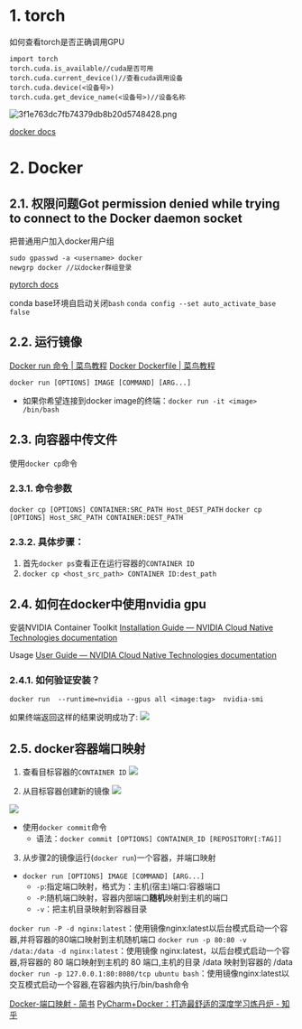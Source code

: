 # 1. torch
如何查看torch是否正确调用GPU
```shell
import torch
torch.cuda.is_available//cuda是否可用
torch.cuda.current_device()//查看cuda调用设备
torch.cuda.device(<设备号>)
torch.cuda.get_device_name(<设备号>)//设备名称
```
![3f1e763dc7fb74379db8b20d5748428.png](https://chillcharlie-img.oss-cn-hangzhou.aliyuncs.com/imgae/2023/01/24/c647bb164bccbbf527abadf97563f809_3f1e763dc7fb74379db8b20d5748428.png)

[docker docs](https://docs.docker.com.zh.xy2401.com/config/containers/resource_constraints/)
# 2. Docker
## 2.1. 权限问题Got permission denied while trying to connect to the Docker daemon socket
把普通用户加入docker用户组
```shell
sudo gpasswd -a <username> docker
newgrp docker //以docker群组登录
```
[pytorch docs](https://pytorch.org/docs/stable/index.html)

conda base环境自启动关闭`bash`
`conda config --set auto_activate_base false`

## 2.2. 运行镜像
[Docker run 命令 | 菜鸟教程](https://www.runoob.com/docker/docker-run-command.html)
[Docker Dockerfile | 菜鸟教程](https://www.runoob.com/docker/docker-dockerfile.html)

`docker run [OPTIONS] IMAGE [COMMAND] [ARG...]`

- 如果你希望连接到docker image的终端：`docker run -it <image> /bin/bash`

## 2.3. 向容器中传文件
使用`docker cp`命令
### 2.3.1. 命令参数
`docker cp [OPTIONS] CONTAINER:SRC_PATH Host_DEST_PATH`
`docker cp [OPTIONS] Host_SRC_PATH CONTAINER:DEST_PATH`

### 2.3.2. 具体步骤：
1. 首先`docker ps`查看正在运行容器的`CONTAINER ID`
2. `docker cp <host_src_path> CONTAINER ID:dest_path`

## 2.4. 如何在docker中使用nvidia gpu
安装NVIDIA Container Toolkit
[Installation Guide — NVIDIA Cloud Native Technologies documentation](https://docs.nvidia.com/datacenter/cloud-native/container-toolkit/install-guide.html#docker)

Usage
[User Guide — NVIDIA Cloud Native Technologies documentation](https://docs.nvidia.com/datacenter/cloud-native/container-toolkit/user-guide.html)

### 2.4.1. 如何验证安装？
`docker run  --runtime=nvidia --gpus all <image:tag>  nvidia-smi`

如果终端返回这样的结果说明成功了:
![](https://chillcharlie-img.oss-cn-hangzhou.aliyuncs.com/Screenshot%20from%202023-03-07%2023-06-39.png)

## 2.5. docker容器端口映射

1. 查看目标容器的`CONTAINER ID`
![](https://chillcharlie-img.oss-cn-hangzhou.aliyuncs.com/Screenshot%20from%202023-03-10%2022-16-11.png)

2. 从目标容器创建新的镜像
![](https://chillcharlie-img.oss-cn-hangzhou.aliyuncs.com/Screenshot%20from%202023-03-10%2022-18-19.png)

![](https://chillcharlie-img.oss-cn-hangzhou.aliyuncs.com/Screenshot%20from%202023-03-10%2022-21-09.png)

- 使用`docker commit`命令
	- 语法：`docker commit [OPTIONS] CONTAINER_ID [REPOSITORY[:TAG]]`

3. 从步骤2的镜像运行(`docker run`)一个容器，并端口映射

- `docker run [OPTIONS] IMAGE [COMMAND] [ARG...]`
	- `-p`:指定端口映射，格式为：主机(宿主)端口:容器端口
	- `-P`:随机端口映射，容器内部端口**随机**映射到主机的端口
	- `-v`：把主机目录映射到容器目录

`docker run -P -d nginx:latest`：使用镜像nginx:latest以后台模式启动一个容器,并将容器的80端口映射到主机随机端口
`docker run -p 80:80 -v /data:/data -d nginx:latest`：使用镜像 nginx:latest，以后台模式启动一个容器,将容器的 80 端口映射到主机的 80 端口,主机的目录 /data 映射到容器的 /data
`docker run -p 127.0.0.1:80:8080/tcp ubuntu bash`：使用镜像nginx:latest以交互模式启动一个容器,在容器内执行/bin/bash命令

[Docker-端口映射 - 简书](https://www.jianshu.com/p/b92d4b845ed6)
[PyCharm+Docker：打造最舒适的深度学习炼丹炉 - 知乎](https://zhuanlan.zhihu.com/p/52827335)
